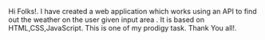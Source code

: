 Hi Folks!. I have created a web application which works using an API to find out the weather on the user given input area . It is based on HTML,CSS,JavaScript.
This is one of my prodigy task.
Thank You all!.
